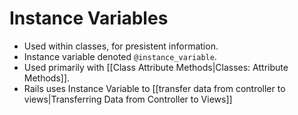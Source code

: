 # Instance Variables


- Used within classes, for presistent information.
- Instance variable denoted `@instance_variable`.
- Used primarily with [[Class Attribute Methods|Classes: Attribute Methods]].
- Rails uses Instance Variable to [[transfer data from controller to views|Transferring Data from Controller to Views]]
